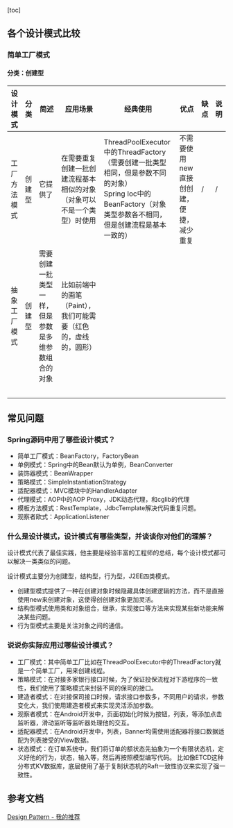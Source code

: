 [toc]

## 各个设计模式比较

### 简单工厂模式

#### 分类：创建型

####

|设计模式|分类|简述|应用场景|经典使用|优点|缺点|说明|
|----|----|----|----|----|----|----|----|
|工厂方法模式|创建型|它提供了|在需要重复创建一批创建流程基本相似的对象（对象可以不是一个类型）时使用|ThreadPoolExecutor中的ThreadFactory（需要创建一批类型相同，但是参数不同的对象）<br>Spring Ioc中的BeanFactory（对象类型参数各不相同，但是创建流程是基本一致的）|不需要使用new直接创创建，便捷，减少重复|/|/|
|抽象工厂模式|创建型|需要创建一批类型一样，但是参数是多维参数组合的对象|比如前端中的画笔（Paint），我们可能需要（红色的，虚线的，圆形）||||
||||||||
||||||||
||||||||
||||||||
||||||||

## 常见问题

### Spring源码中用了哪些设计模式？

- 简单工厂模式：BeanFactory，FactoryBean
- 单例模式：Spring中的Bean默认为单例，BeanConverter
- 装饰器模式：BeanWrapper
- 策略模式：SimpleInstantiationStrategy
- 适配器模式：MVC模块中的HandlerAdapter
- 代理模式：AOP中的AOP Proxy，JDK动态代理，和cglib的代理
- 模板方法模式：RestTemplate，JdbcTemplate解决代码重复问题。
- 观察者欧式：ApplicationListener

### 什么是设计模式，设计模式有哪些类型，并谈谈你对他们的理解？

设计模式代表了最佳实践，他主要是经验丰富的工程师的总结，每个设计模式都可以解决一类类似的问题。

设计模式主要分为创建型，结构型，行为型，J2EE四类模式。

- 创建型模式提供了一种在创建对象时候隐藏具体创建逻辑的方法，而不是直接使用new来创建对象，这使得创创建对象更加灵活。
- 结构型模式使用类和对象组合，继承，实现接口等方法来实现某些新功能来解决某些问题。
- 行为型模式主要是关注对象之间的通信。

### 说说你实际应用过哪些设计模式？

- 工厂模式：其中简单工厂比如在ThreadPoolExecutor中的ThreadFactory就是一个简单工厂，用来创建线程。
- 策略模式：在对接多家银行接口时候，为了保证投保流程对下游程序的一致性，我们使用了策略模式来封装不同的保司的接口。
- 建造者模式：在对接保司接口时候，请求接口参数多，不同用户的请求，参数变化大，我们使用建造者模式来实现灵活添加参数。
- 观察者模式：在Android开发中，页面初始化时候为按钮，列表，等添加点击监听器，滑动监听等监听器处理他的交互。
- 适配器模式：在Android开发中，列表，Banner均需使用适配器将接口数据适配为列表接受的View数据。
- 状态模式：在订单系统中，我们将订单的额状态先抽象为一个有限状态机，定义好他的行为，状态，输入等，然后再按照模型编写代码。 比如像ETCD这种分布式KV数据库，底层使用了基于复制状态机的Raft一致性协议来实现了强一致性。

## 参考文档

[Design Pattern - 我的推荐](https://refactoring.guru/design-patterns/factory-method)